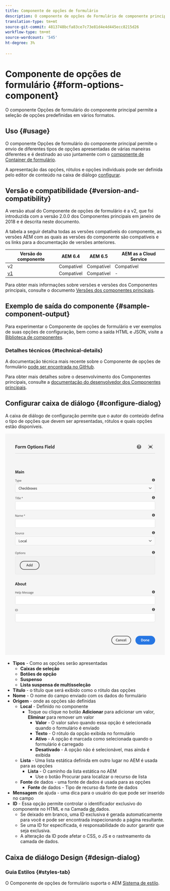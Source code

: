 ```yaml
---
title: Componente de opções de formulário
description: O componente de opções de Formulário de componente principal permite a seleção de opções predefinidas em vários formatos.
translation-type: tm+mt
source-git-commit: 4813748bcfa83ce7c73e81d4e4d445ecc8215d26
workflow-type: tm+mt
source-wordcount: '545'
ht-degree: 3%

---
```



# Componente de opções de formulário {#form-options-component}

O componente Opções de formulário do componente principal permite a seleção de opções predefinidas em vários formatos.

## Uso {#usage}

O componente Opções de formulário do componente principal permite o envio de diferentes tipos de opções apresentadas de várias maneiras diferentes e é destinado ao uso juntamente com o [componente de Container de formulário](form-container.md).

A apresentação das opções, rótulos e opções individuais pode ser definida pelo editor de conteúdo na caixa de diálogo [configurar](#configure-dialog).

## Versão e compatibilidade {#version-and-compatibility}

A versão atual do Componente de opções de formulário é a v2, que foi introduzida com a versão 2.0.0 dos Componentes principais em janeiro de 2018 e é descrita neste documento.

A tabela a seguir detalha todas as versões compatíveis do componente, as versões AEM com as quais as versões do componente são compatíveis e os links para a documentação de versões anteriores.

| Versão do componente | AEM 6.4 | AEM 6.5 | AEM as a Cloud Service |
|--- |--- |--- |---|
| v2 | Compatível | Compatível | Compatível |
| [v1](/help/components/v1/form-options-v1.md) | Compatível | Compatível | - |

Para obter mais informações sobre versões e versões dos Componentes principais, consulte o documento [Versões dos componentes principais](/help/versions.md).

## Exemplo de saída do componente {#sample-component-output}

Para experimentar o Componente de opções de formulário e ver exemplos de suas opções de configuração, bem como a saída HTML e JSON, visite a [Biblioteca de componentes](https://adobe.com/go/aem_cmp_library_form_options).

### Detalhes técnicos {#technical-details}

A documentação técnica mais recente sobre o Componente de opções de formulário [pode ser encontrada no GitHub](https://adobe.com/go/aem_cmp_tech_form_options_v2).

Para obter mais detalhes sobre o desenvolvimento dos Componentes principais, consulte a [documentação do desenvolvedor dos Componentes principais](/help/developing/overview.md).

## Configurar caixa de diálogo {#configure-dialog}

A caixa de diálogo de configuração permite que o autor do conteúdo defina o tipo de opções que devem ser apresentadas, rótulos e quais opções estão disponíveis.

![Caixa de diálogo de edição do componente Opções do formulário](/help/assets/form-options-edit.png)

* **Tipos**  - Como as opções serão apresentadas
   * **Caixas de seleção**
   * **Botões de opção**
   * **Suspenso**
   * **Lista suspensa de multisseleção**
* **Título**  - o título que será exibido como o rótulo das opções
* **Nome**  - O nome do campo enviado com os dados do formulário
* **Origem**  - onde as opções são definidas
   * **Local**  - Definido no componente
      * Toque ou clique no botão **Adicionar** para adicionar um valor, **Eliminar** para remover um valor
         * **Valor**  - O valor salvo quando essa opção é selecionada quando o formulário é enviado
         * **Texto**  - O rótulo da opção exibida no formulário
         * **Ativo**  - A opção é marcada como selecionada quando o formulário é carregado
         * **Desativado**  - A opção não é selecionável, mas ainda é exibida
   * **Lista**  - Uma lista estática definida em outro lugar no AEM é usada para as opções
      * **Lista**  - O caminho da lista estática no AEM
         * Use o botão Procurar para localizar o recurso de lista
   * **Fonte**  de dados - uma fonte de dados é usada para as opções
      * **Fonte**  de dados - Tipo de recurso da fonte de dados
* **Mensagem**  de ajuda - uma dica para o usuário do que pode ser inserido no campo
* **ID**  - Essa opção permite controlar o identificador exclusivo do componente no HTML e na Camada [ de ](/help/developing/data-layer/overview.md)dados.
   * Se deixado em branco, uma ID exclusiva é gerada automaticamente para você e pode ser encontrada inspecionando a página resultante.
   * Se uma ID for especificada, é responsabilidade do autor garantir que seja exclusiva.
   * A alteração da ID pode afetar o CSS, o JS e o rastreamento da camada de dados.

## Caixa de diálogo Design {#design-dialog}

### Guia Estilos {#styles-tab}

O Componente de opções de formulário suporta o AEM [Sistema de estilo](/help/get-started/authoring.md#component-styling).

